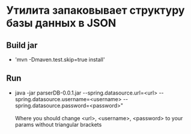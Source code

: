 # Утилита запаковывает структуру базы данных в JSON

## Build jar
* 'mvn -Dmaven.test.skip=true install'

## Run
* java -jar parserDB-0.0.1.jar --spring.datasource.url=&lt;url&gt; --spring.datasource.username=&lt;username&gt; --spring.datasource.password=&lt;password&gt;"
<br /><br />Where you should change &lt;url&gt;, &lt;username&gt;, &lt;password&gt; to your params without triangular brackets

